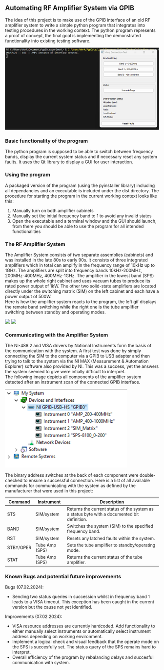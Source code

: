 ## Automating RF Amplifier System via GPIB

The idea of this project is to make use of the GPIB interface of an old RF amplifier system to write a simple python program that integrates into testing procedures in the working context.
The python program represents a proof of concept, the final goal is implementing the demonstrated functionality into existing testing software.

 <div style="text-align: center;"><img src="media/gpib_demo.gif" alt="demo" width="600"/></div>

 
### Basic functionality of the program
The python program is supposed to be able to switch between frequency bands, display the current system status and if necessary reset any system faults. It uses the Qt library to display a GUI for user interaction.

### Using the program
A packaged version of the program (using the pyinstaller library) including all dependancies and an executable is included under the dist directory. The procedure for starting the program in the current working context looks 
like this:
1. Manually turn on both amplifier cabinets
2. Manually set the initial frequency band to 1 to avoid any invalid states
3. Open the executable and a terminal window and the GUI should launch, from there you should be able to use the program for all intended functionalities

### The RF Amplifier System
The Amplifier System consists of two separate assemblies (cabinets) and was installed in the late 80s to early 90s. It consists of three integrated amplifiers which in total can amplify in the
frequency range of 10kHz up to 1GHz. The amplifiers are split into frequency bands 10kHz-200MHz, 200MHz-400MHz, 400MHz-1GHz. The amplifier in the lowest band (SPS) makes up the whole right cabinet and uses vacuum 
tubes to produce its rated power output of 1kW. The other two solid-state amplifiers are located directly under the switching matrix (SIM) on the left cabinet and each have a power output of 500W.<br>
Here is how the amplifier system reacts to the program, the left gif displays the remote band switching while the right one is the tube amplifier switching between standby and operating modes.
<p float="middle">
  <img src="media/sim.gif" width="394" />
  <img src="media/sps.gif" width="300" /> 
</p>

### Communicating with the Amplifier System
The NI-488.2 and VISA drivers by National Instruments form the basis of the communication with the system. A first test was done by simply connecting the SIM to the computer via a GPIB to USB adapter and then trying to
talk to the system via the NI MAX (Measurement & Automation Explorer) software also provided by NI. This was a success, yet the answers the system seemed to give were intially difficult to interpret. <br> 
The following image depicts all components of the amplifier system detected after an instrument scan of the connected GPIB interface.

<img src="media/nimax.png" alt="NI MAX" width="400"/>

The binary address switches at the back of each component were double-checked to ensure a successful connection. Here is a list of all available commands for communicating with the system as defined by the manufacturer that
were used in this project:

| Command  | Instrument  | Description  |
|---|---|---|
| STS  | SIM/system  | Returns the current status of the system as a status byte with a documented bit definition.  |
| BAND<X>  | SIM/system  | Switches the system (SIM) to the specified frequency band.  |
| RST  | SIM/system  | Resets any latched faults within the system.  |
| STBY/OPER  | Tube Amp (SPS)  | Sets the tube amplifier to standby/operating mode.  |
| STAT  | Tube Amp (SPS)  | Returns the current status of the tube amplifier.  |

### Known Bugs and potential future improvements
Bugs (07.02.2024):
- Sending two status queries in succession whilst in frequency band 1 leads to a VISA timeout. This exception has been caught in the current version but the cause not yet identified.

Improvements (07.02.2024):
- VISA resource addresses are currently hardcoded. Add functionality to either manually select instruments or automatically select instrument address depending on working environment.
- Implement a logical check and visual feedback that the operate mode on the SPS is succesfully set. The status query of the SPS remains hard to interpret.
- Overall efficiency of the program by rebalancing delays and succesful communication with system.
